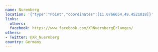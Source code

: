 ```yaml
---
name: Nuremberg
location: '{"type":"Point","coordinates":[11.0766654,49.4521018]}'
links:
  others: 
  facebook: https://www.facebook.com/XRNuernbergErlangen/
others:
- Twitter: @XR_Nuernberg 
country: Germany
---
```

